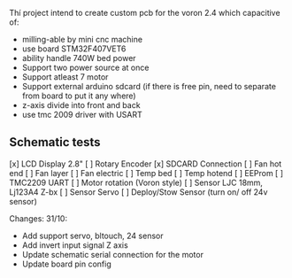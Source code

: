 Thí project intend to create custom pcb for the voron 2.4 which capacitive of:
- milling-able by mini cnc machine
- use board STM32F407VET6
- ability handle 740W bed power
- Support two power source at once
- Support atleast 7 motor
- Support external arduino sdcard (if there is free pin, need to separate from board to put it any where)
- z-axis divide into front and back
- use tmc 2009 driver with USART

## Schematic tests
[x] LCD Display 2.8"
[ ] Rotary Encoder
[x] SDCARD Connection
[ ] Fan hot end
[ ] Fan layer
[ ] Fan electric
[ ] Temp bed
[ ] Temp hotend
[ ] EEProm
[ ] TMC2209 UART
[ ] Motor rotation (Voron style)
[ ] Sensor LJC 18mm, Lj123A4 Z-bx
[ ] Sensor Servo
[ ] Deploy/Stow Sensor (turn on/ off 24v sensor)

Changes:
31/10: 
- Add support servo, bltouch, 24 sensor
- Add invert input signal Z axis
- Update schematic serial connection for the motor
- Update board pin config